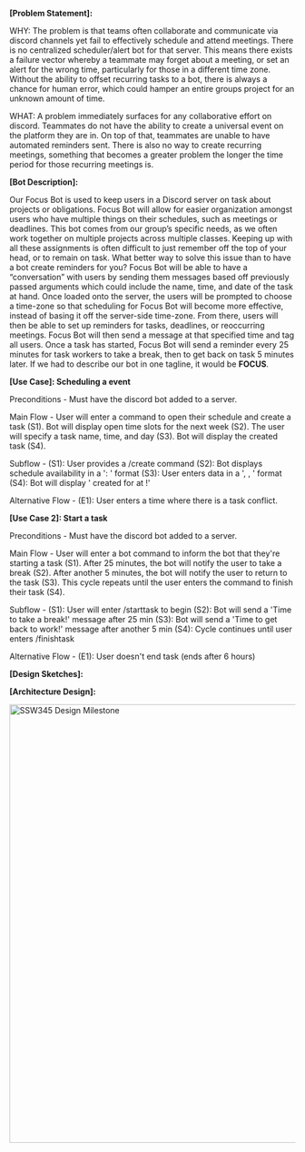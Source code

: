 **[Problem Statement]:**

WHY: The problem is that teams often collaborate and communicate via discord channels yet fail to effectively schedule and attend meetings. There is no centralized scheduler/alert bot for that server. This means there exists a failure vector whereby a teammate may forget about a meeting, or set an alert for the wrong time, particularly for those in a different time zone. Without the ability to offset recurring tasks to a bot, there is always a chance for human error, which could hamper an entire groups project for an unknown amount of time. 

WHAT: A problem immediately surfaces for any collaborative effort on discord. Teammates do not have the ability to create a universal event on the platform they are in. On top of that, teammates are unable to have automated reminders sent. There is also no way to create recurring meetings, something that becomes a greater problem the longer the time period for those recurring meetings is.


**[Bot Description]:**

Our Focus Bot is used to keep users in a Discord server on task about projects or obligations. Focus Bot will allow for easier organization amongst users who have multiple things on their schedules, such as meetings or deadlines. This bot comes from our group’s specific needs, as we often work together on multiple projects across multiple classes. Keeping up with all these assignments is often difficult to just remember off the top of your head, or to remain on task. What better way to solve this issue than to have a bot create reminders for you? 
Focus Bot will be able to have a “conversation” with users by sending them messages based off previously passed arguments which could include the name, time, and date of the task at hand. Once loaded onto the server, the users will be prompted to choose a time-zone so that scheduling for Focus Bot will become more effective, instead of basing it off the server-side time-zone. From there, users will then be able to set up reminders for tasks, deadlines, or reoccurring meetings. Focus Bot will then send a message at that specified time and tag all users. Once a task has started, Focus Bot will send a reminder every 25 minutes for task workers to take a break, then to get back on task 5 minutes later. If we had to describe our bot in one tagline, it would be **FOCUS**.


**[Use Case]: Scheduling a event**

  Preconditions - Must have the discord bot added to a server.
  
  Main Flow - User will enter a command to open their schedule and create a task (S1). Bot will display open time slots for the next week (S2). The user will
  specify a task name, time, and day (S3). Bot will display the created task (S4).
  
  Subflow -
  (S1): User provides a /create command
  (S2): Bot displays schedule availability in a '<day>: <hours available>' format
  (S3): User enters data in a '<task name>, <day>, <time>' format
  (S4): Bot will display '<task name> created for <day> at <time>!'
  
  Alternative Flow - 
  (E1): User enters a time where there is a task conflict.

**[Use Case 2]: Start a task**

  Preconditions - Must have the discord bot added to a server.
  
  Main Flow - User will enter a bot command to inform the bot that they're starting a task (S1). After 25 minutes, the bot will notify the user to take a break
  (S2). After another 5 minutes, the bot will notify the user to return to the task (S3). This cycle repeats until the user enters the command to finish their task
  (S4).
  
  Subflow -
  (S1): User will enter /starttask to begin
  (S2): Bot will send a 'Time to take a break!' message after 25 min
  (S3): Bot will send a 'Time to get back to work!' message after another 5 min
  (S4): Cycle continues until user enters /finishtask
  
  Alternative Flow -
  (E1): User doesn't end task (ends after 6 hours)


**[Design Sketches]:**



**[Architecture Design]:**

<img width="771" alt="SSW345 Design Milestone" src="https://user-images.githubusercontent.com/54967638/112692499-6dc62a80-8e55-11eb-9c39-0db35933e37f.png">

